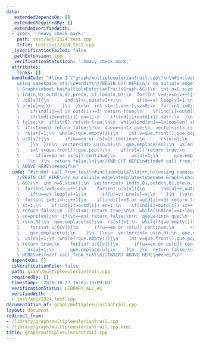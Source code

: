 ```yaml
---
data:
  _extendedDependsOn: []
  _extendedRequiredBy: []
  _extendedVerifiedWith:
  - icon: ':heavy_check_mark:'
    path: test/aoj/2324.test.cpp
    title: test/aoj/2324.test.cpp
  _isVerificationFailed: false
  _pathExtension: cpp
  _verificationStatusIcon: ':heavy_check_mark:'
  attributes:
    links: []
  bundledCode: "#line 1 \"graph/multipleeuleriantrail.cpp\"\n\n#include<bits/stdc++.h>\n\
    using namespace std;\n#endif\n//BEGIN CUT HERE\n// no muliple edge\ntemplate<typename\
    \ Graph>\nbool hasMultipleEulerianTrail(Graph &G){\n  int n=G.size();\n  vector<int>\
    \ ind(n,0),outd(n,0),pre(n,-1),loop(n,0);\n  for(int v=0;v<n;v++){\n    for(int\
    \ u:G[v]){\n      ind[u]++,outd[v]++;\n      if(u==v) loop[v]=1;\n      if(u!=v)\
    \ pre[u]=v;\n    }\n  }\n\n  int st=-1,en=-1,sz=0;\n  for(int i=0;i<n;i++){\n\
    \    if(ind[i]>=3 or outd[i]>=3) return true;\n    if(ind[i]<outd[i]) st=i;\n\
    \    if(ind[i]>outd[i]) en=i;\n    if(ind[i]+outd[i]) sz++;\n  }\n  if(sz<2) return\
    \ false;\n  if(st<0) return true;\n\n  while(ind[en]==1+loop[en] and st!=en) en=pre[en];\n\
    \  if(st==en) return false;\n\n  queue<int> que;\n  vector<int> rs(n,0);\n  que.emplace(st);\n\
    \  rs[st]=1;\n  while(!que.empty()){\n    int v=que.front();que.pop();\n    for(int\
    \ u:G[v]){\n      if(u==en or rs[u]) continue;\n      rs[u]=1;\n      que.emplace(u);\n\
    \    }\n  }\n\n  vector<int> us(n,0);\n  que.emplace(en);\n  us[en]=1;\n  while(!que.empty()){\n\
    \    int v=que.front();que.pop();\n    if(rs[v]) return true;\n    for(int u:G[v]){\n\
    \      if(u==en or us[u]) continue;\n      us[u]=1;\n      que.emplace(u);\n \
    \   }\n  }\n  return false;\n}\n//END CUT HERE\n#ifndef call_from_test\n//INSERT\
    \ ABOVE HERE\n#endif\n"
  code: "#ifndef call_from_test\n#include<bits/stdc++.h>\nusing namespace std;\n#endif\n\
    //BEGIN CUT HERE\n// no muliple edge\ntemplate<typename Graph>\nbool hasMultipleEulerianTrail(Graph\
    \ &G){\n  int n=G.size();\n  vector<int> ind(n,0),outd(n,0),pre(n,-1),loop(n,0);\n\
    \  for(int v=0;v<n;v++){\n    for(int u:G[v]){\n      ind[u]++,outd[v]++;\n  \
    \    if(u==v) loop[v]=1;\n      if(u!=v) pre[u]=v;\n    }\n  }\n\n  int st=-1,en=-1,sz=0;\n\
    \  for(int i=0;i<n;i++){\n    if(ind[i]>=3 or outd[i]>=3) return true;\n    if(ind[i]<outd[i])\
    \ st=i;\n    if(ind[i]>outd[i]) en=i;\n    if(ind[i]+outd[i]) sz++;\n  }\n  if(sz<2)\
    \ return false;\n  if(st<0) return true;\n\n  while(ind[en]==1+loop[en] and st!=en)\
    \ en=pre[en];\n  if(st==en) return false;\n\n  queue<int> que;\n  vector<int>\
    \ rs(n,0);\n  que.emplace(st);\n  rs[st]=1;\n  while(!que.empty()){\n    int v=que.front();que.pop();\n\
    \    for(int u:G[v]){\n      if(u==en or rs[u]) continue;\n      rs[u]=1;\n  \
    \    que.emplace(u);\n    }\n  }\n\n  vector<int> us(n,0);\n  que.emplace(en);\n\
    \  us[en]=1;\n  while(!que.empty()){\n    int v=que.front();que.pop();\n    if(rs[v])\
    \ return true;\n    for(int u:G[v]){\n      if(u==en or us[u]) continue;\n   \
    \   us[u]=1;\n      que.emplace(u);\n    }\n  }\n  return false;\n}\n//END CUT\
    \ HERE\n#ifndef call_from_test\n//INSERT ABOVE HERE\n#endif\n"
  dependsOn: []
  isVerificationFile: false
  path: graph/multipleeuleriantrail.cpp
  requiredBy: []
  timestamp: '2020-10-27 16:01:15+09:00'
  verificationStatus: LIBRARY_ALL_AC
  verifiedWith:
  - test/aoj/2324.test.cpp
documentation_of: graph/multipleeuleriantrail.cpp
layout: document
redirect_from:
- /library/graph/multipleeuleriantrail.cpp
- /library/graph/multipleeuleriantrail.cpp.html
title: graph/multipleeuleriantrail.cpp
---
```

